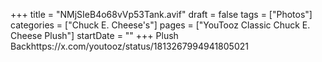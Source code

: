 +++
title = "NMjSIeB4o68vVp53Tank.avif"
draft = false
tags = ["Photos"]
categories = ["Chuck E. Cheese's"]
pages = ["YouTooz Classic Chuck E. Cheese Plush"]
startDate = ""
+++
Plush Backhttps://x.com/youtooz/status/1813267994941805021
